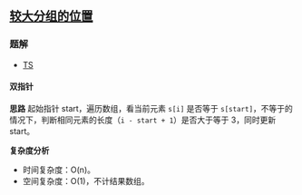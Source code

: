 ## [较大分组的位置](https://leetcode-cn.com/problems/positions-of-large-groups/)

### 题解
+ [TS](../../ts/896/830.ts)

#### 双指针
**思路**
起始指针 start，遍历数组，看当前元素 `s[i]` 是否等于 `s[start]`，不等于的情况下，判断相同元素的长度（`i - start + 1`）是否大于等于 3，同时更新 start。

**复杂度分析**
+ 时间复杂度：O(n)。
+ 空间复杂度：O(1)，不计结果数组。